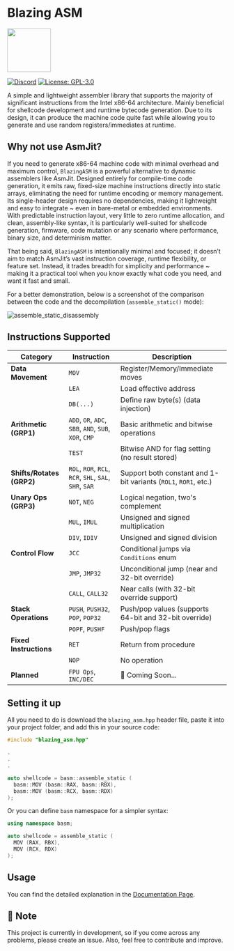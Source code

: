 # Blazing ASM
<img src="https://github.com/user-attachments/assets/562c7058-7e2e-40ff-be93-7a3b57d940cb" width="100" />


[![Discord](https://img.shields.io/badge/chat-on%20Discord-green.svg)](https://discord.gg/GdYanwSCwm)
[![License: GPL-3.0](https://img.shields.io/badge/License-GPL3-blue.svg)](LICENSE)


A simple and lightweight assembler library that supports the majority of significant instructions from the Intel x86-64 architecture. Mainly beneficial for shellcode development and runtime bytecode generation. Due to its design, it can produce the machine code quite fast while allowing you to generate and use random registers/immediates at runtime.

## Why not use AsmJit?

If you need to generate x86-64 machine code with minimal overhead and maximum control, `BlazingASM` is a powerful alternative to dynamic assemblers like AsmJit. Designed entirely for compile-time code generation, it emits raw, fixed-size machine instructions directly into static arrays, eliminating the need for runtime encoding or memory management. Its single-header design requires no dependencies, making it lightweight and easy to integrate ~ even in bare-metal or embedded environments. With predictable instruction layout, very little to zero runtime allocation, and clean, assembly-like syntax, it is particularly well-suited for shellcode generation, firmware, code mutation or any scenario where performance, binary size, and determinism matter.

That being said, `BlazingASM` is intentionally minimal and focused; it doesn’t aim to match AsmJit’s vast instruction coverage, runtime flexibility, or feature set. Instead, it trades breadth for simplicity and performance ~ making it a practical tool when you know exactly what code you need, and want it fast and small.

For a better demonstration, below is a screenshot of the comparison between the code and the decompilation (`assemble_static()` mode):

![assemble_static_disassembly](https://github.com/user-attachments/assets/97f339c1-a1e7-4b66-a3f6-4e8e3e774ead)


## Instructions Supported

| **Category**              | **Instruction**                                        | **Description**                                                    |
| ------------------------- | ------------------------------------------------------ | ------------------------------------------------------------------ |
| **Data Movement**         | `MOV`                                                  | Register/Memory/Immediate moves                                    |
|                           | `LEA`                                                  | Load effective address                                             |
|                           | `DB(...)`                                              | Define raw byte(s) (data injection)                                |
| **Arithmetic (GRP1)**     | `ADD`, `OR`, `ADC`, `SBB`, `AND`, `SUB`, `XOR`, `CMP`  | Basic arithmetic and bitwise operations                            |
|                           | `TEST`                                                 | Bitwise AND for flag setting (no result stored)                    |
| **Shifts/Rotates (GRP2)** | `ROL`, `ROR`, `RCL`, `RCR`, `SHL`, `SAL`, `SHR`, `SAR` | Support both constant and 1-bit variants (`ROL1`, `ROR1`, etc.)    |
| **Unary Ops (GRP3)**      | `NOT`, `NEG`                                           | Logical negation, two's complement                                 |
|                           | `MUL`, `IMUL`                                          | Unsigned and signed multiplication                                 |
|                           | `DIV`, `IDIV`                                          | Unsigned and signed division                                       |
| **Control Flow**          | `JCC`                                                  | Conditional jumps via `Conditions` enum                            |
|                           | `JMP`, `JMP32`                                         | Unconditional jump (near and 32-bit override)                      |
|                           | `CALL`, `CALL32`                                       | Near calls (with 32-bit override support)                          |
| **Stack Operations**      | `PUSH`, `PUSH32`, `POP`, `POP32`                       | Push/pop values (supports 64-bit and 32-bit override)              |
|                           | `POPF`, `PUSHF`                                        | Push/pop flags                                                     |
| **Fixed Instructions**    | `RET`                                                  | Return from procedure                                              |
|                           | `NOP`                                                  | No operation                                                       |
| **Planned**               |  `FPU Ops`, `INC/DEC`                                  | 🚧 Coming Soon...                                                  |

## Setting it up

All you need to do is download the `blazing_asm.hpp` header file, paste it into your project folder, and add this in your source code:

```cpp
#include "blazing_asm.hpp"

.
.
.

auto shellcode = basm::assemble_static (
  basm::MOV (basm::RAX, basm::RBX),
  basm::MOV (basm::RCX, basm::RDX)
);
```

Or you can define `basm` namespace for a simpler syntax:

```cpp
using namespace basm;

auto shellcode = assemble_static (
  MOV (RAX, RBX),
  MOV (RCX, RDX)
);
```

## Usage

You can find the detailed explanation in the [Documentation Page](DOCUMENTATION.md).

## 🚧 Note

This project is currently in development, so if you come across any problems, please create an issue. Also, feel free to contribute and improve.
